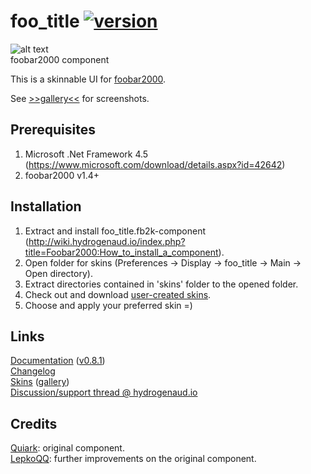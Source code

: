 # foo_title [![version][version-badge]][CHANGELOG]
![alt text](https://i.imgur.com/KskthTl.png)  
foobar2000 component

This is a skinnable UI for [foobar2000](https://www.foobar2000.org).

See [>>gallery<<](https://github.com/TheQwertiest/foo_title/wiki/Skin-gallery) for screenshots.

## Prerequisites
1. Microsoft .Net Framework 4.5 (https://www.microsoft.com/download/details.aspx?id=42642)
1. foobar2000 v1.4+

## Installation
1. Extract and install foo_title.fb2k-component (http://wiki.hydrogenaud.io/index.php?title=Foobar2000:How_to_install_a_component).  
1. Open folder for skins (Preferences -> Display -> foo_title -> Main -> Open directory).
1. Extract directories contained in 'skins' folder to the opened folder.
1. Check out and download [user-created skins](https://github.com/TheQwertiest/foo_title/wiki/Skin-gallery).
1. Choose and apply your preferred skin =)

## Links
[Documentation](http://wiki.hydrogenaud.io/index.php?title=Foobar2000:Components/Titlebar_(foo_managed_wrapper)) ([v0.8.1](https://quiark.github.io/foo_title))  
[Changelog](https://github.com/theqwertiest/foo_title/blob/master/CHANGELOG.md)  
[Skins](https://hydrogenaud.io/index.php/topic,46619.0.html) ([gallery](https://github.com/TheQwertiest/foo_title/wiki/Skin-gallery))  
[Discussion/support thread @ hydrogenaud.io](http://www.hydrogenaudio.org/forums/index.php?showtopic=46595)

## Credits
[Quiark](https://github.com/Quiark): original component.  
[LepkoQQ](https://github.com/LepkoQQ): further improvements on the original component.

[CHANGELOG]: ./CHANGELOG.md
[version-badge]: https://img.shields.io/badge/version-1.0.5-blue.svg